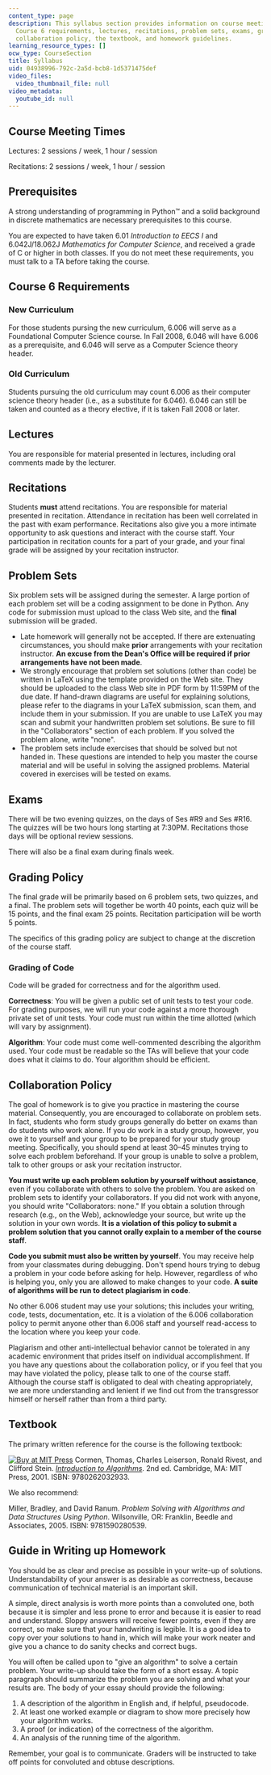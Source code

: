 ```yaml
---
content_type: page
description: This syllabus section provides information on course meeting times, prerequisites,
  Course 6 requirements, lectures, recitations, problem sets, exams, grading policy,
  collaboration policy, the textbook, and homework guidelines.
learning_resource_types: []
ocw_type: CourseSection
title: Syllabus
uid: 04938996-792c-2a5d-bcb8-1d5371475def
video_files:
  video_thumbnail_file: null
video_metadata:
  youtube_id: null
---
```


Course Meeting Times
--------------------

Lectures: 2 sessions / week, 1 hour / session

Recitations: 2 sessions / week, 1 hour / session

Prerequisites
-------------

A strong understanding of programming in Python™ and a solid background in discrete mathematics are necessary prerequisites to this course.

You are expected to have taken 6.01 _Introduction to EECS I_ and 6.042J/18.062J _Mathematics for Computer Science_, and received a grade of C or higher in both classes. If you do not meet these requirements, you must talk to a TA before taking the course.

Course 6 Requirements
---------------------

### New Curriculum

For those students pursing the new curriculum, 6.006 will serve as a Foundational Computer Science course. In Fall 2008, 6.046 will have 6.006 as a prerequisite, and 6.046 will serve as a Computer Science theory header.

### Old Curriculum

Students pursuing the old curriculum may count 6.006 as their computer science theory header (i.e., as a substitute for 6.046). 6.046 can still be taken and counted as a theory elective, if it is taken Fall 2008 or later.

Lectures
--------

You are responsible for material presented in lectures, including oral comments made by the lecturer.

Recitations
-----------

Students **must** attend recitations. You are responsible for material presented in recitation. Attendance in recitation has been well correlated in the past with exam performance. Recitations also give you a more intimate opportunity to ask questions and interact with the course staff. Your participation in recitation counts for a part of your grade, and your final grade will be assigned by your recitation instructor.

Problem Sets
------------

Six problem sets will be assigned during the semester. A large portion of each problem set will be a coding assignment to be done in Python. Any code for submission must upload to the class Web site, and the **final** submission will be graded.

*   Late homework will generally not be accepted. If there are extenuating circumstances, you should make **prior** arrangements with your recitation instructor. **An excuse from the Dean's Office will be required if prior arrangements have not been made**.
*   We strongly encourage that problem set solutions (other than code) be written in LaTeX using the template provided on the Web site. They should be uploaded to the class Web site in PDF form by 11:59PM of the due date. If hand-drawn diagrams are useful for explaining solutions, please refer to the diagrams in your LaTeX submission, scan them, and include them in your submission. If you are unable to use LaTeX you may scan and submit your handwritten problem set solutions. Be sure to fill in the "Collaborators" section of each problem. If you solved the problem alone, write "none".
*   The problem sets include exercises that should be solved but not handed in. These questions are intended to help you master the course material and will be useful in solving the assigned problems. Material covered in exercises will be tested on exams.

Exams
-----

There will be two evening quizzes, on the days of Ses #R9 and Ses #R16. The quizzes will be two hours long starting at 7:30PM. Recitations those days will be optional review sessions.

There will also be a final exam during finals week.

Grading Policy
--------------

The final grade will be primarily based on 6 problem sets, two quizzes, and a final. The problem sets will together be worth 40 points, each quiz will be 15 points, and the final exam 25 points. Recitation participation will be worth 5 points.

The specifics of this grading policy are subject to change at the discretion of the course staff.

### Grading of Code

Code will be graded for correctness and for the algorithm used.

**Correctness**: You will be given a public set of unit tests to test your code. For grading purposes, we will run your code against a more thorough private set of unit tests. Your code must run within the time allotted (which will vary by assignment).

**Algorithm**: Your code must come well-commented describing the algorithm used. Your code must be readable so the TAs will believe that your code does what it claims to do. Your algorithm should be efficient.

Collaboration Policy
--------------------

The goal of homework is to give you practice in mastering the course material. Consequently, you are encouraged to collaborate on problem sets. In fact, students who form study groups generally do better on exams than do students who work alone. If you do work in a study group, however, you owe it to yourself and your group to be prepared for your study group meeting. Specifically, you should spend at least 30–45 minutes trying to solve each problem beforehand. If your group is unable to solve a problem, talk to other groups or ask your recitation instructor.

**You must write up each problem solution by yourself without assistance**, even if you collaborate with others to solve the problem. You are asked on problem sets to identify your collaborators. If you did not work with anyone, you should write "Collaborators: none." If you obtain a solution through research (e.g., on the Web), acknowledge your source, but write up the solution in your own words. **It is a violation of this policy to submit a problem solution that you cannot orally explain to a member of the course staff**.

**Code you submit must also be written by yourself**. You may receive help from your classmates during debugging. Don't spend hours trying to debug a problem in your code before asking for help. However, regardless of who is helping you, only you are allowed to make changes to your code. **A suite of algorithms will be run to detect plagiarism in code**.

No other 6.006 student may use your solutions; this includes your writing, code, tests, documentation, etc. It is a violation of the 6.006 collaboration policy to permit anyone other than 6.006 staff and yourself read-access to the location where you keep your code.

Plagiarism and other anti-intellectual behavior cannot be tolerated in any academic environment that prides itself on individual accomplishment. If you have any questions about the collaboration policy, or if you feel that you may have violated the policy, please talk to one of the course staff. Although the course staff is obligated to deal with cheating appropriately, we are more understanding and lenient if we find out from the transgressor himself or herself rather than from a third party.

Textbook
--------

The primary written reference for the course is the following textbook:

[![Buy at MIT Press](/images/mp_logo.gif)](https://mitpress.mit.edu/9780262032933) Cormen, Thomas, Charles Leiserson, Ronald Rivest, and Clifford Stein. [_Introduction to Algorithms_](https://mitpress.mit.edu/9780262032933). 2nd ed. Cambridge, MA: MIT Press, 2001. ISBN: 9780262032933.

We also recommend:

Miller, Bradley, and David Ranum. _Problem Solving with Algorithms and Data Structures Using Python_. Wilsonville, OR: Franklin, Beedle and Associates, 2005. ISBN: 9781590280539.

Guide in Writing up Homework
----------------------------

You should be as clear and precise as possible in your write-up of solutions. Understandability of your answer is as desirable as correctness, because communication of technical material is an important skill.

A simple, direct analysis is worth more points than a convoluted one, both because it is simpler and less prone to error and because it is easier to read and understand. Sloppy answers will receive fewer points, even if they are correct, so make sure that your handwriting is legible. It is a good idea to copy over your solutions to hand in, which will make your work neater and give you a chance to do sanity checks and correct bugs.

You will often be called upon to "give an algorithm" to solve a certain problem. Your write-up should take the form of a short essay. A topic paragraph should summarize the problem you are solving and what your results are. The body of your essay should provide the following:

1.  A description of the algorithm in English and, if helpful, pseudocode.
2.  At least one worked example or diagram to show more precisely how your algorithm works.
3.  A proof (or indication) of the correctness of the algorithm.
4.  An analysis of the running time of the algorithm.

Remember, your goal is to communicate. Graders will be instructed to take off points for convoluted and obtuse descriptions.